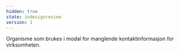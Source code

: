 ```yaml
---
hidden: true
state: indesignreview
version: 1
---
```

Organisme som brukes i modal for manglende kontaktinformasjon for virksomheten.